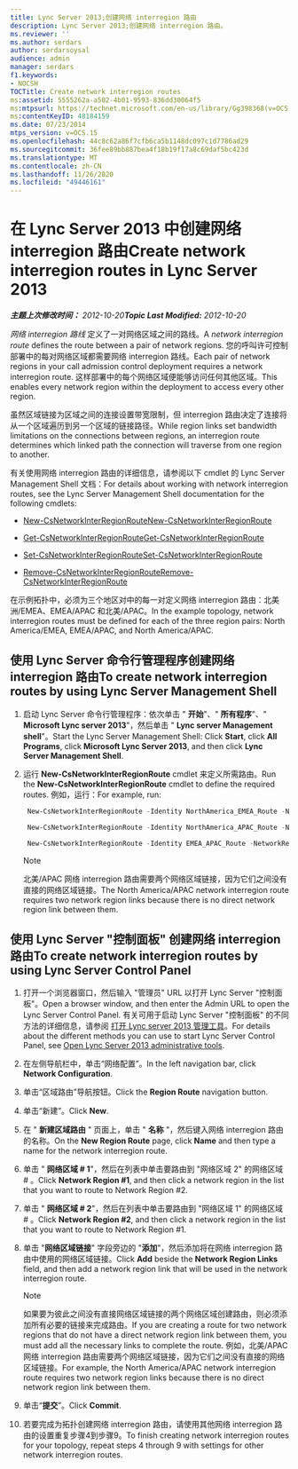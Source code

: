 ```yaml
---
title: Lync Server 2013;创建网络 interregion 路由
description: Lync Server 2013;创建网络 interregion 路由。
ms.reviewer: ''
ms.author: serdars
author: serdarsoysal
audience: admin
manager: serdars
f1.keywords:
- NOCSH
TOCTitle: Create network interregion routes
ms:assetid: 5555262a-a502-4b01-9593-836dd30064f5
ms:mtpsurl: https://technet.microsoft.com/en-us/library/Gg398368(v=OCS.15)
ms:contentKeyID: 48184159
ms.date: 07/23/2014
mtps_version: v=OCS.15
ms.openlocfilehash: 44c8c62a86f7cfb6ca5b1148dc097c1d7786ad29
ms.sourcegitcommit: 36fee89bb887bea4f18b19f17a8c69daf5bc423d
ms.translationtype: MT
ms.contentlocale: zh-CN
ms.lasthandoff: 11/26/2020
ms.locfileid: "49446161"
---
```

# <a name="create-network-interregion-routes-in-lync-server-2013"></a><span data-ttu-id="d2500-103">在 Lync Server 2013 中创建网络 interregion 路由</span><span class="sxs-lookup"><span data-stu-id="d2500-103">Create network interregion routes in Lync Server 2013</span></span>

<div data-xmlns="http://www.w3.org/1999/xhtml">

<div class="topic" data-xmlns="http://www.w3.org/1999/xhtml" data-msxsl="urn:schemas-microsoft-com:xslt" data-cs="https://msdn.microsoft.com/">

<div data-asp="https://msdn2.microsoft.com/asp">



</div>

<div id="mainSection">

<div id="mainBody"><span data-ttu-id="d2500-104">

<span> </span></span><span class="sxs-lookup"><span data-stu-id="d2500-104">

<span> </span></span></span>

<span data-ttu-id="d2500-105">_**主题上次修改时间：** 2012-10-20_</span><span class="sxs-lookup"><span data-stu-id="d2500-105">_**Topic Last Modified:** 2012-10-20_</span></span>

<span data-ttu-id="d2500-106">*网络 interregion 路线* 定义了一对网络区域之间的路线。</span><span class="sxs-lookup"><span data-stu-id="d2500-106">A *network interregion route* defines the route between a pair of network regions.</span></span> <span data-ttu-id="d2500-107">您的呼叫许可控制部署中的每对网络区域都需要网络 interregion 路线。</span><span class="sxs-lookup"><span data-stu-id="d2500-107">Each pair of network regions in your call admission control deployment requires a network interregion route.</span></span> <span data-ttu-id="d2500-108">这样部署中的每个网络区域便能够访问任何其他区域。</span><span class="sxs-lookup"><span data-stu-id="d2500-108">This enables every network region within the deployment to access every other region.</span></span>

<span data-ttu-id="d2500-109">虽然区域链接为区域之间的连接设置带宽限制，但 interregion 路由决定了连接将从一个区域遍历到另一个区域的链接路径。</span><span class="sxs-lookup"><span data-stu-id="d2500-109">While region links set bandwidth limitations on the connections between regions, an interregion route determines which linked path the connection will traverse from one region to another.</span></span>

<span data-ttu-id="d2500-110">有关使用网络 interregion 路由的详细信息，请参阅以下 cmdlet 的 Lync Server Management Shell 文档：</span><span class="sxs-lookup"><span data-stu-id="d2500-110">For details about working with network interregion routes, see the Lync Server Management Shell documentation for the following cmdlets:</span></span>

  - [<span data-ttu-id="d2500-111">New-CsNetworkInterRegionRoute</span><span class="sxs-lookup"><span data-stu-id="d2500-111">New-CsNetworkInterRegionRoute</span></span>](https://docs.microsoft.com/powershell/module/skype/New-CsNetworkInterRegionRoute)

  - [<span data-ttu-id="d2500-112">Get-CsNetworkInterRegionRoute</span><span class="sxs-lookup"><span data-stu-id="d2500-112">Get-CsNetworkInterRegionRoute</span></span>](https://docs.microsoft.com/powershell/module/skype/Get-CsNetworkInterRegionRoute)

  - [<span data-ttu-id="d2500-113">Set-CsNetworkInterRegionRoute</span><span class="sxs-lookup"><span data-stu-id="d2500-113">Set-CsNetworkInterRegionRoute</span></span>](https://docs.microsoft.com/powershell/module/skype/Set-CsNetworkInterRegionRoute)

  - [<span data-ttu-id="d2500-114">Remove-CsNetworkInterRegionRoute</span><span class="sxs-lookup"><span data-stu-id="d2500-114">Remove-CsNetworkInterRegionRoute</span></span>](https://docs.microsoft.com/powershell/module/skype/Remove-CsNetworkInterRegionRoute)

<span data-ttu-id="d2500-115">在示例拓扑中，必须为三个地区对中的每一对定义网络 interregion 路由：北美洲/EMEA、EMEA/APAC 和北美/APAC。</span><span class="sxs-lookup"><span data-stu-id="d2500-115">In the example topology, network interregion routes must be defined for each of the three region pairs: North America/EMEA, EMEA/APAC, and North America/APAC.</span></span>

<div>

## <a name="to-create-network-interregion-routes-by-using-lync-server-management-shell"></a><span data-ttu-id="d2500-116">使用 Lync Server 命令行管理程序创建网络 interregion 路由</span><span class="sxs-lookup"><span data-stu-id="d2500-116">To create network interregion routes by using Lync Server Management Shell</span></span>

1.  <span data-ttu-id="d2500-117">启动 Lync Server 命令行管理程序：依次单击 " **开始**"、" **所有程序**"、" **Microsoft Lync server 2013**"，然后单击 " **Lync server Management shell**"。</span><span class="sxs-lookup"><span data-stu-id="d2500-117">Start the Lync Server Management Shell: Click **Start**, click **All Programs**, click **Microsoft Lync Server 2013**, and then click **Lync Server Management Shell**.</span></span>

2.  <span data-ttu-id="d2500-118">运行 **New-CsNetworkInterRegionRoute** cmdlet 来定义所需路由。</span><span class="sxs-lookup"><span data-stu-id="d2500-118">Run the **New-CsNetworkInterRegionRoute** cmdlet to define the required routes.</span></span> <span data-ttu-id="d2500-119">例如，运行：</span><span class="sxs-lookup"><span data-stu-id="d2500-119">For example, run:</span></span>
    
       ```PowerShell
        New-CsNetworkInterRegionRoute -Identity NorthAmerica_EMEA_Route -NetworkRegionID1 NorthAmerica -NetworkRegionID2 EMEA -NetworkRegionLinkIDs "NA-EMEA-LINK"
       ```
    
       ```PowerShell
        New-CsNetworkInterRegionRoute -Identity NorthAmerica_APAC_Route -NetworkRegionID1 NorthAmerica -NetworkRegionID2 APAC -NetworkRegionLinkIDs "NA-EMEA-LINK, EMEA-APAC-LINK"
       ```
    
       ```PowerShell
        New-CsNetworkInterRegionRoute -Identity EMEA_APAC_Route -NetworkRegionID1 EMEA -NetworkRegionID2 APAC -NetworkRegionLinkIDs "EMEA-APAC-LINK"
       ```
    
    <div class=" ">
    

    > [!NOTE]  
    > <span data-ttu-id="d2500-120">北美/APAC 网络 interregion 路由需要两个网络区域链接，因为它们之间没有直接的网络区域链接。</span><span class="sxs-lookup"><span data-stu-id="d2500-120">The North America/APAC network interregion route requires two network region links because there is no direct network region link between them.</span></span>

    
    </div>

</div>

<div>

## <a name="to-create-network-interregion-routes-by-using-lync-server-control-panel"></a><span data-ttu-id="d2500-121">使用 Lync Server "控制面板" 创建网络 interregion 路由</span><span class="sxs-lookup"><span data-stu-id="d2500-121">To create network interregion routes by using Lync Server Control Panel</span></span>

1.  <span data-ttu-id="d2500-122">打开一个浏览器窗口，然后输入 "管理员" URL 以打开 Lync Server "控制面板"。</span><span class="sxs-lookup"><span data-stu-id="d2500-122">Open a browser window, and then enter the Admin URL to open the Lync Server Control Panel.</span></span> <span data-ttu-id="d2500-123">有关可用于启动 Lync Server "控制面板" 的不同方法的详细信息，请参阅 [打开 Lync server 2013 管理工具](lync-server-2013-open-lync-server-administrative-tools.md)。</span><span class="sxs-lookup"><span data-stu-id="d2500-123">For details about the different methods you can use to start Lync Server Control Panel, see [Open Lync Server 2013 administrative tools](lync-server-2013-open-lync-server-administrative-tools.md).</span></span>

2.  <span data-ttu-id="d2500-124">在左侧导航栏中，单击“网络配置”。</span><span class="sxs-lookup"><span data-stu-id="d2500-124">In the left navigation bar, click **Network Configuration**.</span></span>

3.  <span data-ttu-id="d2500-125">单击“区域路由”导航按钮。</span><span class="sxs-lookup"><span data-stu-id="d2500-125">Click the **Region Route** navigation button.</span></span>

4.  <span data-ttu-id="d2500-126">单击“新建”。</span><span class="sxs-lookup"><span data-stu-id="d2500-126">Click **New**.</span></span>

5.  <span data-ttu-id="d2500-127">在 " **新建区域路由** " 页面上，单击 " **名称** "，然后键入网络 interregion 路由的名称。</span><span class="sxs-lookup"><span data-stu-id="d2500-127">On the **New Region Route** page, click **Name** and then type a name for the network interregion route.</span></span>

6.  <span data-ttu-id="d2500-128">单击 " **网络区域 \# 1**"，然后在列表中单击要路由到 "网络区域 2" 的网络区域 \# 。</span><span class="sxs-lookup"><span data-stu-id="d2500-128">Click **Network Region \#1**, and then click a network region in the list that you want to route to Network Region \#2.</span></span>

7.  <span data-ttu-id="d2500-129">单击 " **网络区域 \# 2**"，然后在列表中单击要路由到 "网络区域 1" 的网络区域 \# 。</span><span class="sxs-lookup"><span data-stu-id="d2500-129">Click **Network Region \#2**, and then click a network region in the list that you want to route to Network Region \#1.</span></span>

8.  <span data-ttu-id="d2500-130">单击 "**网络区域链接**" 字段旁边的 "**添加**"，然后添加将在网络 interregion 路由中使用的网络区域链接。</span><span class="sxs-lookup"><span data-stu-id="d2500-130">Click **Add** beside the **Network Region Links** field, and then add a network region link that will be used in the network interregion route.</span></span>
    
    <div class=" ">
    

    > [!NOTE]  
    > <span data-ttu-id="d2500-131">如果要为彼此之间没有直接网络区域链接的两个网络区域创建路由，则必须添加所有必要的链接来完成路由。</span><span class="sxs-lookup"><span data-stu-id="d2500-131">If you are creating a route for two network regions that do not have a direct network region link between them, you must add all the necessary links to complete the route.</span></span> <span data-ttu-id="d2500-132">例如，北美/APAC 网络 interregion 路由需要两个网络区域链接，因为它们之间没有直接的网络区域链接。</span><span class="sxs-lookup"><span data-stu-id="d2500-132">For example, the North America/APAC network interregion route requires two network region links because there is no direct network region link between them.</span></span>

    
    </div>

9.  <span data-ttu-id="d2500-133">单击“**提交**”。</span><span class="sxs-lookup"><span data-stu-id="d2500-133">Click **Commit**.</span></span>

10. <span data-ttu-id="d2500-134">若要完成为拓扑创建网络 interregion 路由，请使用其他网络 interregion 路由的设置重复步骤4到步骤9。</span><span class="sxs-lookup"><span data-stu-id="d2500-134">To finish creating network interregion routes for your topology, repeat steps 4 through 9 with settings for other network interregion routes.</span></span>

<span data-ttu-id="d2500-135"></div>

</div>

<span> </span>

</div>

</div>

</span><span class="sxs-lookup"><span data-stu-id="d2500-135"></div>

</div>

<span> </span>

</div>

</div>

</span></span></div>

